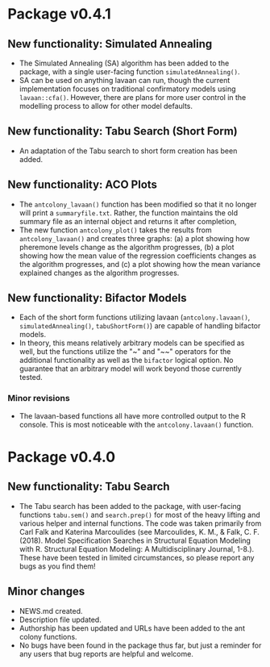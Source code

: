 # Package v0.4.1
## New functionality: Simulated Annealing

* The Simulated Annealing (SA) algorithm has been added to the package, with a single user-facing function `simulatedAnnealing()`. 
* SA can be used on anything lavaan can run, though the current implementation focuses on traditional confirmatory models using `lavaan::cfa()`. However, there are plans for more user control in the modelling process to allow for other model defaults.

## New functionality: Tabu Search (Short Form)
* An adaptation of the Tabu search to short form creation has been added.

## New functionality: ACO Plots

* The `antcolony_lavaan()` function has been modified so that it no longer will print a `summaryfile.txt`. Rather, the function maintains the old summary file as an internal object and returns it after completion,
* The new function `antcolony_plot()` takes the results from `antcolony_lavaan()` and creates three graphs: (a) a plot showing how pheremone levels change as the algorithm progresses, (b) a plot showing how the mean value of the regression coefficients changes as the algorithm progresses, and (c) a plot showing how the mean variance explained changes as the algorithm progresses.

## New functionality: Bifactor Models

* Each of the short form functions utilizing lavaan (`antcolony.lavaan()`, `simulatedAnnealing()`, `tabuShortForm()`) are capable of handling bifactor models.
* In theory, this means relatively arbitrary models can be specified as well, but the functions utilize the "~" and "~~" operators for the additional functionality as well as the `bifactor` logical option. No guarantee that an arbitrary model will work beyond those currently tested.

### Minor revisions

* The lavaan-based functions all have more controlled output to the R console. This is most noticeable with the `antcolony.lavaan()` function.

# Package v0.4.0
## New functionality: Tabu Search

* The Tabu search has been added to the package, with user-facing functions `tabu.sem()` and `search.prep()` for most of the heavy lifting and various helper and internal functions. The code was taken primarily from Carl Falk and Katerina Marcoulides (see Marcoulides, K. M., & Falk, C. F. (2018). Model Specification Searches in Structural Equation Modeling with R. Structural Equation Modeling: A Multidisciplinary Journal, 1-8.). These have been tested in limited circumstances, so please report any bugs as you find them!

## Minor changes

* NEWS.md created.
* Description file updated.
* Authorship has been updated and URLs have been added to the ant colony functions.
* No bugs have been found in the package thus far, but just a reminder for any users that bug reports are helpful and welcome.
